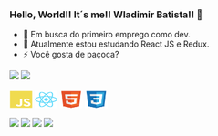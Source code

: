 ### Hello, World!! It´s me!! Wladimir Batista!! 👋

- 🔭 Em busca do primeiro emprego como dev.
- 🌱 Atualmente estou estudando React JS e Redux.
- ⚡ Você gosta de paçoca?

<div>
   <img height="180cm" src="https://github-readme-stats.vercel.app/api?username=wladimirbatista&theme=dracula&show_icons=true"/>
   <img height="180cm" src="https://github-readme-stats.vercel.app/api/top-langs/?username=wladimirbatista&theme=dracula&layout=compact"/>
</div>

<div style="display: inline_block"><br>
  <img align="center" alt="Wladi-Js" height="30" width="40" src="https://raw.githubusercontent.com/devicons/devicon/master/icons/javascript/javascript-plain.svg"/>
  <img align="center" alt="Wladi-React" height="30" width="40" src="https://raw.githubusercontent.com/devicons/devicon/master/icons/react/react-original.svg"/>
  <img align="center" alt="Wladi-HTML" height="30" width="40" src="https://raw.githubusercontent.com/devicons/devicon/master/icons/html5/html5-original.svg"/>
  <img align="center" alt="Wladi-CSS" height="30" width="40" src="https://raw.githubusercontent.com/devicons/devicon/master/icons/css3/css3-original.svg"/>
</div>

<div><br>
  <a href = "mailto:wladgame@gmail.com"><img src="https://img.shields.io/badge/Gmail-D14836?style=for-the-badge&logo=gmail&logoColor=white" target="_blank"></a>
  <a href="https://www.linkedin.com/in/wladimir-batista-742098b1" target="_blank"><img src="https://img.shields.io/badge/LinkedIn-0077B5?style=for-the-badge&logo=linkedin&logoColor=white" target="_blank"></a>
  <a href="https://www.instagram.com/wladimir.castro" target="_blank"><img src="https://img.shields.io/badge/Instagram-E4405F?style=for-the-badge&logo=instagram&logoColor=white" target="_blank"></a>
  <a href="https://www.facebook.com/wladimir.batista" target="_blank"><img src="https://img.shields.io/badge/Facebook-1877F2?style=for-the-badge&logo=facebook&logoColor=white" target="_blank"></a>
    
</div>

